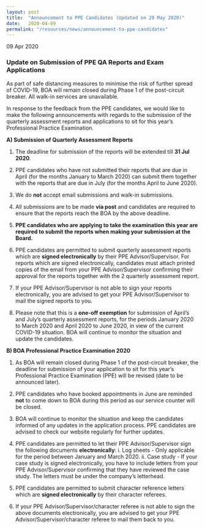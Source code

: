```yaml
---
layout: post
title:  "Announcement to PPE Candidates (Updated on 29 May 2020)"
date:   2020-04-09
permalink: "/resources/news/announcement-to-ppe-candidates"
---
```

09 Apr 2020

### **Update on Submission of PPE QA Reports and Exam Applications**

As part of safe distancing measures to minimise the risk of further spread of COVID-19, BOA will remain closed during Phase 1 of the post-circuit breaker. All walk-in services are unavailable. 

In response to the feedback from the PPE candidates, we would like to make the following announcements with regards to the submission of the quarterly assessment reports and applications to sit for this year’s Professional Practice Examination. 

**A)	Submission of Quarterly Assessment Reports** 

1.	The deadline for submission of the reports will be extended till **31 Jul 2020**. 

2.	PPE candidates who have not submitted their reports that are due in April (for the months January to March 2020) can submit them together with the reports that are due in July (for the months April to June 2020).

3.	We do **not** accept email submissions and walk-in submissions.

4.	All submissions are to be made **via post** and candidates are required to ensure that the reports reach the BOA by the above deadline.

5.	**PPE candidates who are applying to take the examination this year are required to submit the reports when making your submission at the Board.** 

6.	PPE candidates are permitted to submit quarterly assessment reports which are **signed electronically** by their PPE Advisor/Supervisor. For reports which are signed electronically, candidates must attach printed copies of the email from your PPE Advisor/Supervisor confirming their approval for the reports together with the 2 quarterly assessment report. 

7.	If your PPE Advisor/Supervisor is not able to sign your reports electronically, you are advised to get your PPE Advisor/Supervisor to mail the signed reports to you. 

8.	Please note that this is a **one-off exemption** for submission of April’s and July’s quarterly assessment reports, for the periods January 2020 to March 2020 and April 2020 to June 2020, in view of the current COVID-19 situation. BOA will continue to monitor the situation and update the candidates.  

**B)	BOA Professional Practice Examination 2020**

1.	As BOA will remain closed during Phase 1 of the post-circuit breaker, the deadline for submission of your application to sit for this year’s Professional Practice Examination (PPE) will be revised (date to be announced later).   

2.	PPE candidates who have booked appointments in June are reminded **not** to come down to BOA during this period as our service counter will be closed. 

3.	BOA will continue to monitor the situation and keep the candidates informed of any updates in the application process. PPE candidates are advised to check our website regularly for further updates. 

4.	PPE candidates are permitted to let their PPE Advisor/Supervisor sign the following documents **electronically**:
    i.  Log sheets - Only applicable for the period between January and March 2020.
    ii. Case study -  If your case study is signed electronically, you have to include letters from  your PPE Advisor/Supervisor confirming that they have reviewed the case study. The letters must be under the company’s letterhead.  

5.	PPE candidates are permitted to submit character reference letters which are **signed electronically** by their character referees. 

6.	If your PPE Advisor/Supervisor/character referee is not able to sign the above documents electronically, you are advised to get your PPE Advisor/Supervisor/character referee to mail them back to you.
